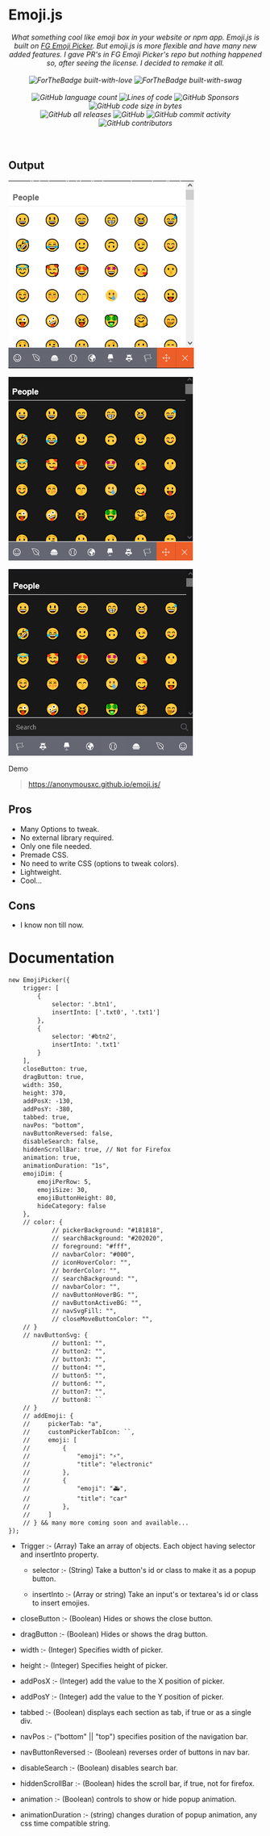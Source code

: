 # Emoji.js
<div align="center">
    <i> What something cool like emoji box in your website or npm app.
    Emoji.js is built on <a href="https://github.com/woody180/vanilla-javascript-emoji-picker">FG Emoji Picker</a>. But emoji.js is more flexible and have many new added features. I gave PR's in FG Emoji Picker's repo but nothing happened so, after seeing the license. I decided to remake it all. <br> <br>
    <img src="http://ForTheBadge.com/images/badges/built-with-love.svg" alt="ForTheBadge built-with-love">
    <img src="http://ForTheBadge.com/images/badges/built-with-swag.svg" alt="ForTheBadge built-with-swag"> <br> <br>
    <img alt="GitHub language count" src="https://img.shields.io/github/languages/count/AnonymousXC/emoji.js?style=for-the-badge">
    <img alt="Lines of code" src="https://img.shields.io/tokei/lines/github/AnonymousXC/emoji.js?style=for-the-badge">
    <img alt="GitHub Sponsors" src="https://img.shields.io/github/sponsors/AnonymousXC?style=for-the-badge">
    <img alt="GitHub code size in bytes" src="https://img.shields.io/github/languages/code-size/AnonymousXC/emoji.js?style=for-the-badge"> <br>
    <img alt="GitHub all releases" src="https://img.shields.io/github/downloads/AnonymousXC/emoji.js/total?style=for-the-badge">
    <img alt="GitHub" src="https://img.shields.io/github/license/AnonymousXC/emoji.js?style=for-the-badge">
    <img alt="GitHub commit activity" src="https://img.shields.io/github/commit-activity/w/AnonymousXC/emoji.js?style=for-the-badge">
    <img alt="GitHub contributors" src="https://img.shields.io/github/contributors/AnonymousXC/emoji.js?style=for-the-badge">
    </i>
</div>

<br>
<br>

## Output

![image](/.github/1.png)

![image](/.github/2.png)

![image](/.github/3.png)

Demo 
> https://anonymousxc.github.io/emoji.js/

## Pros

- Many Options to tweak.
- No external library required.
- Only one file needed.
- Premade CSS.
- No need to write CSS (options to tweak colors).
- Lightweight.
- Cool...

## Cons
- I know non till now.

# Documentation

```
new EmojiPicker({
    trigger: [
        {
            selector: '.btn1',
            insertInto: ['.txt0', '.txt1']
        },
        {
            selector: '#btn2',
            insertInto: '.txt1'
        }
    ],
    closeButton: true,
    dragButton: true,
    width: 350,
    height: 370,
    addPosX: -130,
    addPosY: -380,
    tabbed: true,
    navPos: "bottom",
    navButtonReversed: false,
    disableSearch: false,
    hiddenScrollBar: true, // Not for Firefox
    animation: true,
    animationDuration: "1s",
    emojiDim: {
        emojiPerRow: 5,
        emojiSize: 30,
        emojiButtonHeight: 80,
        hideCategory: false
    },
    // color: {
            // pickerBackground: "#181818",
            // searchBackground: "#202020",
            // foreground: "#fff",
            // navbarColor: "#000",
            // iconHoverColor: "",
            // borderColor: "",
            // searchBackground: "",
            // navbarColor: "",
            // navButtonHoverBG: "",
            // navButtonActiveBG: "",
            // navSvgFill: "",
            // closeMoveButtonColor: "",
    // }
    // navButtonSvg: {
            // button1: "",
            // button2: "",
            // button3: "",
            // button4: "",
            // button5: "",
            // button6: "",
            // button7: "",
            // button8: ``
    // }
    // addEmoji: {
    //     pickerTab: "a",
    //     customPickerTabIcon: ``,
    //     emoji: [
    //         {
    //             "emoji": "⚡",
    //             "title": "electronic"
    //         },
    //         {
    //             "emoji": "🚑",
    //             "title": "car"
    //         },
    //     ]
    // } && many more coming soon and available...
});

```



- Trigger :- (Array) Take an array of objects. Each object having selector and insertInto property.

    - selector :- (String) Take a button's id or class to make it as a popup button.

    - insertInto :- (Array or string) Take an input's or textarea's id or class to insert emojies.

- closeButton :- (Boolean) Hides or shows the close button.

- dragButton :- (Boolean) Hides or shows the drag button.

- width :- (Integer) Specifies width of picker.

- height :- (Integer) Specifies height of picker.

- addPosX :- (Integer) add the value to the X position of picker.

- addPosY :- (Integer) add the value to the Y position of picker.

- tabbed :- (Boolean) displays each section as tab, if true or as a single div.

- navPos :- ("bottom" || "top") specifies position of the navigation bar.

- navButtonReversed :- (Boolean) reverses order of buttons in nav bar.

- disableSearch :- (Boolean) disables search bar.

- hiddenScrollBar :- (Boolean) hides the scroll bar, if true, not for firefox.

- animation :- (Boolean) controls to show or hide popup animation.

- animationDuration :- (string) changes duration of popup animation, any css time compatible string.
